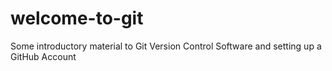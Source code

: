 # welcome-to-git
Some introductory material to Git Version Control Software and setting up a GitHub Account
